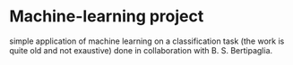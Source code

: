 # Machine-learning project

simple application of machine learning on a classification task (the work is quite old and not exaustive) done in collaboration with B. S. Bertipaglia.
